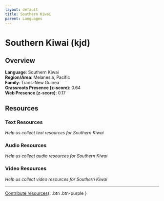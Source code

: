 ```yaml
---
layout: default
title: Southern Kiwai
parent: Languages
---
```


# Southern Kiwai (kjd)

## Overview

**Language**: Southern Kiwai  
**Region/Area**: Melanesia, Pacific  
**Family**: Trans-New Guinea  
**Grassroots Presence (z-score)**: 0.64  
**Web Presence (z-score)**: 0.17  

## Resources

### Text Resources
*Help us collect text resources for Southern Kiwai*

### Audio Resources
*Help us collect audio resources for Southern Kiwai*

### Video Resources
*Help us collect video resources for Southern Kiwai*

---

[Contribute resources](https://forms.office.com/e/1SfLJx3u1r){: .btn .btn-purple }
